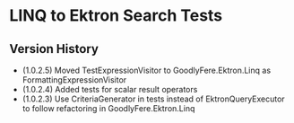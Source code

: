 ﻿# LINQ to Ektron Search Tests

## Version History
- (1.0.2.5) Moved TestExpressionVisitor to GoodlyFere.Ektron.Linq as FormattingExpressionVisitor
- (1.0.2.4) Added tests for scalar result operators
- (1.0.2.3) Use CriteriaGenerator in tests instead of EktronQueryExecutor to follow refactoring in GoodlyFere.Ektron.Linq